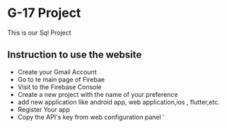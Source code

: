 # G-17 Project

This is our Sql Project
<h2>Instruction to use the website</h2>
<ul>

   <li>Create your Gmail Account  </li> 

   <li>Go to te main page of Firebae </li>

   <li>Visit to the Firebase Console </li>
    
   <li>Create a new project with the name of your preference </li> 

   <li>add new application like android app, web application,ios , flutter,etc.</li>

   <li>Register Your app</li>
   
   <li>Copy the API's key from web configuration panel '<script>' tag</li>

   <li>replace the code of the file 'firebaseConfig.js' in the path 'js/firebaseConfig.js' for the copied code previously 
    (this code containes the specific configuration for your project) </li>

   <li>go to the authentication features and enable authentication by email and password </li>

   <li>go to the database feature and choose the Realtime database </li>

   <li>configure your own security rules for your database in the 'rules' tab </li>
   
   </ul>


<h2>Features of my app</h2>

 <ul>
   <li>Easy way to fetch the product</li> 

   <li>Authentication with email and password</li> 

   <li>shows and filter the products by category </li>

   <li>Shows the specification of each product (their price, description, etc) </li>
 
   
   </ul>

<h2>In Development</h2>
 <ul>

   <li> Details with payments procedures </li>

   <li> user experience interacting with the interface </li> 

   <li> agilize read requests to the database </li>

   <li> Admin mode, publish and customize the products </li>

   <li> nested comments for reply comments made by other users  </li>

   <li> implementation of Js frameworks that allow reduce the amount of code (React, Angular, Polymer) </li>

   <li> add different authentication providers (Google, Facebook, GitHub) </li>

   <li> add Captcha when the user inserts an invalid password multiple times </li>

   </ul>
   
  